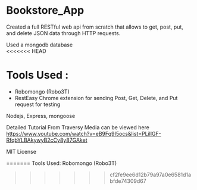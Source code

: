 # Bookstore_App

Created a full RESTful web api from scratch that allows to get, post, put, and delete JSON data through HTTP requests. <br>



Used a mongodb database <br>
<<<<<<< HEAD
# Tools Used : <br> 
- Robomongo (Robo3T) <br> 
- RestEasy Chrome extension for sending Post, Get, Delete, and Put request for testing  <br>

Nodejs, Express, mongoose 

Detailed Tutorial From Traversy Media can be viewed here <br>
https://www.youtube.com/watch?v=eB9Fq9I5ocs&list=PLillGF-RfqbYLBAkywyB2cCy8y87GAket <br>

MIT License 

=======
Tools Used: Robomongo (Robo3T) <br>
>>>>>>> cf2fe9ee6d12b79a97a0e6581d1abfde74309d67

